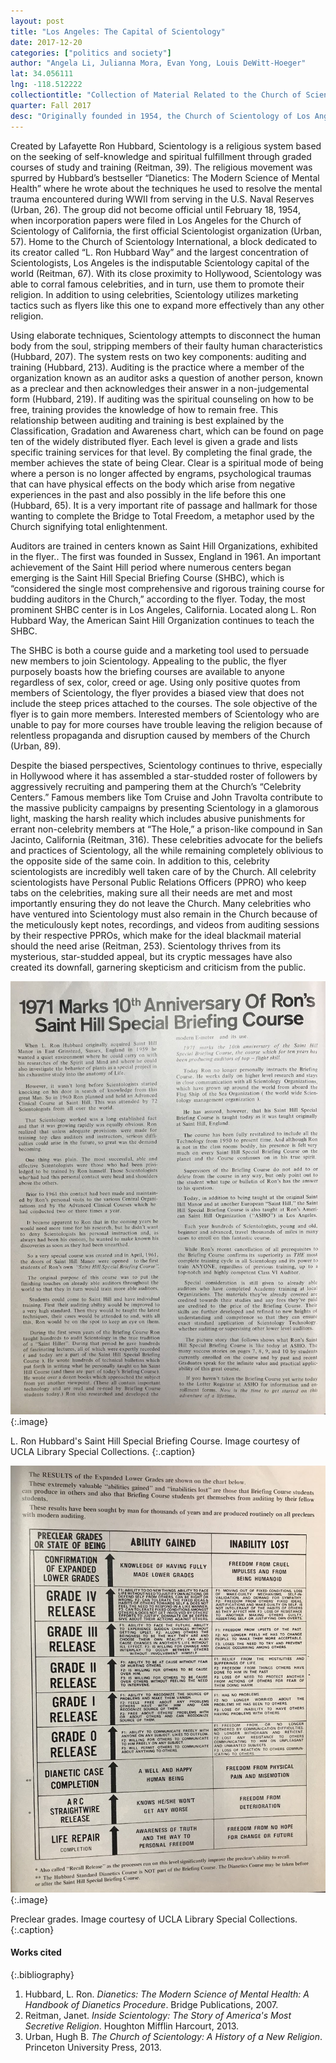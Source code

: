 ```yaml
---
layout: post
title: "Los Angeles: The Capital of Scientology"
date: 2017-12-20
categories: ["politics and society"]
author: "Angela Li, Julianna Mora, Evan Yong, Louis DeWitt-Hoeger"
lat: 34.056111
lng: -118.512222
collectiontitle: "Collection of Material Related to the Church of Scientology, UCLA Library Special Collections"
quarter: Fall 2017
desc: "Originally founded in 1954, the Church of Scientology of Los Angeles is the oldest and largest Scientologist community in the world. This flyer is one of many distributed to the public on the streets of Los Angeles by members of the church, promoting a training course held at the American Saint Hill Organization."
---
```

Created by Lafayette Ron Hubbard, Scientology is a religious system based on the seeking of self-knowledge and spiritual fulfillment through graded courses of study and training (Reitman, 39). The religious movement was spurred by Hubbard’s bestseller “Dianetics: The Modern Science of Mental Health” where he wrote about the techniques he used to resolve the mental trauma encountered during WWII from serving in the U.S. Naval Reserves (Urban, 26). The group did not become official until February 18, 1954, when incorporation papers were filed in Los Angeles for the Church of Scientology of California, the first official Scientologist organization (Urban, 57). Home to the Church of Scientology International, a block dedicated to its creator called “L. Ron Hubbard Way” and the largest concentration of Scientologists, Los Angeles is the indisputable Scientology capital of the world (Reitman, 67). With its close proximity to Hollywood, Scientology was able to corral famous celebrities, and in turn, use them to promote their religion. In addition to using celebrities, Scientology utilizes marketing tactics such as flyers like this one to expand more effectively than any other religion.

Using elaborate techniques, Scientology attempts to disconnect the human body from the soul, stripping members of their faulty human characteristics (Hubbard, 207). The system rests on two key components: auditing and training (Hubbard, 213). Auditing is the practice where a member of the organization known as an auditor asks a question of another person, known as a preclear and then acknowledges their answer in a non-judgemental form (Hubbard, 219). If auditing was the spiritual counseling on how to be free, training provides the knowledge of how to remain free. This relationship between auditing and training is best explained by the Classification, Gradation and Awareness chart, which can be found on page ten of the widely distributed flyer. Each level is given a grade and lists specific training services for that level. By completing the final grade, the member achieves the state of being Clear. Clear is a spiritual mode of being where a person is no longer affected by engrams, psychological traumas that can have physical effects on the body which arise from negative experiences in the past and also possibly in the life before this one (Hubbard, 65). It is a very important rite of passage and hallmark for those wanting to complete the Bridge to Total Freedom, a metaphor used by the Church signifying total enlightenment.

Auditors are trained in centers known as Saint Hill Organizations, exhibited in the flyer.. The first was founded in Sussex, England in 1961. An important achievement of the Saint Hill period where numerous centers began emerging is the Saint Hill Special Briefing Course (SHBC), which is “considered the single most comprehensive and rigorous training course for budding auditors in the Church,” according to the flyer. Today, the most prominent SHBC center is in Los Angeles, California. Located along L. Ron Hubbard Way, the American Saint Hill Organization continues to teach the SHBC.

The SHBC is both a course guide and a marketing tool used to persuade new members to join Scientology. Appealing to the public, the flyer purposely boasts how the briefing courses are available to anyone regardless of sex, color, creed or age. Using only positive quotes from members of Scientology, the flyer provides a biased view that does not include the steep prices attached to the courses. The sole objective of the flyer is to gain more members. Interested members of Scientology who are unable to pay for more courses have trouble leaving the religion because of relentless propaganda and disruption caused by members of the Church (Urban, 89).

Despite the biased perspectives, Scientology continues to thrive, especially in Hollywood where it has assembled a star-studded roster of followers by aggressively recruiting and pampering them at the Church’s “Celebrity Centers.” Famous members like Tom Cruise and John Travolta contribute to the massive publicity campaigns by presenting Scientology in a glamorous light, masking the harsh reality which includes abusive punishments for errant non-celebrity members at “The Hole,” a prison-like compound in San Jacinto, California (Reitman, 316). These celebrities advocate for the beliefs and practices of Scientology, all the while remaining completely oblivious to the opposite side of the same coin. In addition to this, celebrity scientologists are incredibly well taken care of by the Church. All celebrity scientologists have Personal Public Relations Officers (PPRO) who keep tabs on the celebrities, making sure all their needs are met and most importantly ensuring they do not leave the Church. Many celebrities who have ventured into Scientology must also remain in the Church because of the meticulously kept notes, recordings, and videos from auditing sessions by their respective PPROs, which make for the ideal blackmail material should the need arise (Reitman, 253). Scientology thrives from its mysterious, star-studded appeal, but its cryptic messages have also created its downfall, garnering skepticism and criticism from the public.


![Article titled 1971 Marks 10th Anniversary of Ron's Saint Hill Special Briefing Course](images/hubbard_1.jpg)
   {:.image}

L. Ron Hubbard's Saint Hill Special Briefing Course. Image courtesy of UCLA Library Special Collections.
   {:.caption}

![A chart showing the preclear grades or state of being gained through Scientology.](images/hubbard_2.jpg)  
   {:.image}

Preclear grades. Image courtesy of UCLA Library Special Collections.
      {:.caption}


#### Works cited

{:.bibliography}
1. Hubbard, L. Ron. _Dianetics: The Modern Science of Mental Health: A Handbook of Dianetics Procedure_. Bridge Publications, 2007.
2. Reitman, Janet. _Inside Scientology: The Story of America's Most Secretive Religion_. Houghton Mifflin Harcourt, 2013.
3. Urban, Hugh B. _The Church of Scientology: A History of a New Religion_. Princeton University Press, 2013.
